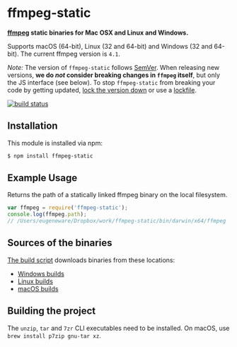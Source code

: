 # ffmpeg-static

**[ffmpeg](https://ffmpeg.org) static binaries for Mac OSX and Linux and Windows.**

Supports macOS (64-bit), Linux (32 and 64-bit) and Windows (32 and 64-bit). The current ffmpeg version is `4.1`.

*Note:* The version of `ffmpeg-static` follows [SemVer](http://semver.org). When releasing new versions, **we do *not* consider breaking changes in `ffmpeg` itself**, but only the JS interface (see below). To stop `ffmpeg-static` from breaking your code by getting updated, [lock the version down](https://docs.npmjs.com/files/package.json#dependencies) or use a [lockfile](https://docs.npmjs.com/files/package-lock.json).

[![build status](https://travis-ci.org/eugeneware/ffmpeg-static.svg?branch=master)](http://travis-ci.org/eugeneware/ffmpeg-static)

## Installation

This module is installed via npm:

``` bash
$ npm install ffmpeg-static
```

## Example Usage

Returns the path of a statically linked ffmpeg binary on the local filesystem.

``` js
var ffmpeg = require('ffmpeg-static');
console.log(ffmpeg.path);
// /Users/eugeneware/Dropbox/work/ffmpeg-static/bin/darwin/x64/ffmpeg
```

## Sources of the binaries

[The build script](build/index.sh) downloads binaries from these locations:

- [Windows builds](https://ffmpeg.zeranoe.com/builds/win64/static/)
- [Linux builds](https://johnvansickle.com/ffmpeg/)
- [macOS builds](https://evermeet.cx/pub/ffmpeg/)

## Building the project

The `unzip`, `tar` and `7zr` CLI executables need to be installed. On macOS, use `brew install p7zip gnu-tar xz`.
